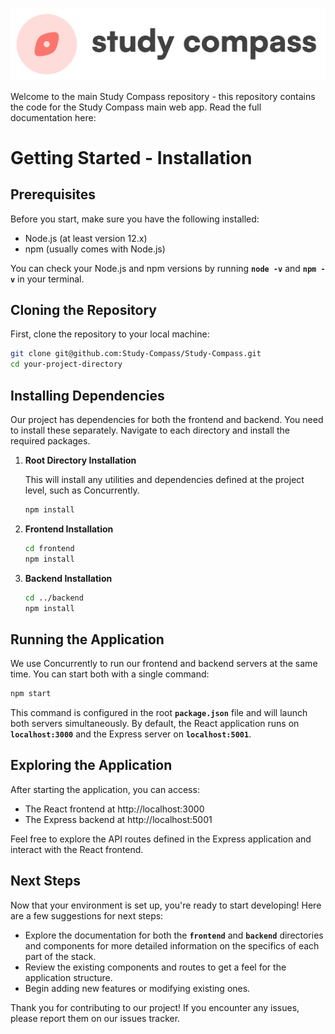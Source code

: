 ![Study Compass Logo](./study-compass.png)

Welcome to the main Study Compass repository - this repository contains the code for the Study Compass main web app. Read the full documentation here:

# Getting Started - Installation

## **Prerequisites**

Before you start, make sure you have the following installed:

- Node.js (at least version 12.x)
- npm (usually comes with Node.js)

You can check your Node.js and npm versions by running **`node -v`** and **`npm -v`** in your terminal.

## **Cloning the Repository**

First, clone the repository to your local machine:

```bash
git clone git@github.com:Study-Compass/Study-Compass.git
cd your-project-directory
```

## **Installing Dependencies**

Our project has dependencies for both the frontend and backend. You need to install these separately. Navigate to each directory and install the required packages.

1. **Root Directory Installation**
    
    This will install any utilities and dependencies defined at the project level, such as Concurrently.
    
    ```bash
    npm install
    ```
    
2. **Frontend Installation**
    
    ```bash
    cd frontend
    npm install
    ```
    
3. **Backend Installation**
    
    ```bash
    cd ../backend
    npm install
    ```
    

## **Running the Application**

We use Concurrently to run our frontend and backend servers at the same time. You can start both with a single command:

```bash
npm start
```

This command is configured in the root **`package.json`** file and will launch both servers simultaneously. By default, the React application runs on **`localhost:3000`** and the Express server on **`localhost:5001`**.

## **Exploring the Application**

After starting the application, you can access:

- The React frontend at http://localhost:3000
- The Express backend at http://localhost:5001

Feel free to explore the API routes defined in the Express application and interact with the React frontend.

## **Next Steps**

Now that your environment is set up, you're ready to start developing! Here are a few suggestions for next steps:

- Explore the documentation for both the **`frontend`** and **`backend`** directories and components for more detailed information on the specifics of each part of the stack.
- Review the existing components and routes to get a feel for the application structure.
- Begin adding new features or modifying existing ones.

Thank you for contributing to our project! If you encounter any issues, please report them on our issues tracker.